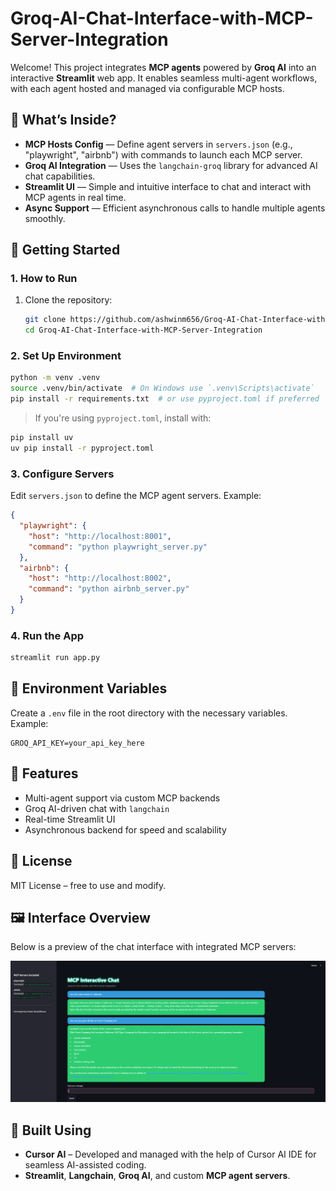 
# Groq-AI-Chat-Interface-with-MCP-Server-Integration

Welcome! This project integrates **MCP agents** powered by **Groq AI** into an interactive **Streamlit** web app. It enables seamless multi-agent workflows, with each agent hosted and managed via configurable MCP hosts.

## 📁 What’s Inside?

- **MCP Hosts Config** — Define agent servers in `servers.json` (e.g., "playwright", "airbnb") with commands to launch each MCP server.  
- **Groq AI Integration** — Uses the `langchain-groq` library for advanced AI chat capabilities.  
- **Streamlit UI** — Simple and intuitive interface to chat and interact with MCP agents in real time.  
- **Async Support** — Efficient asynchronous calls to handle multiple agents smoothly.  

## 🚀 Getting Started

### 1. How to Run

1. Clone the repository:  
   ```bash
   git clone https://github.com/ashwinm656/Groq-AI-Chat-Interface-with-MCP-Server-Integration.git
   cd Groq-AI-Chat-Interface-with-MCP-Server-Integration


### 2. Set Up Environment

```bash
python -m venv .venv
source .venv/bin/activate  # On Windows use `.venv\Scripts\activate`
pip install -r requirements.txt  # or use pyproject.toml if preferred
```

> If you're using `pyproject.toml`, install with:
```bash
pip install uv
uv pip install -r pyproject.toml
```

### 3. Configure Servers

Edit `servers.json` to define the MCP agent servers. Example:
```json
{
  "playwright": {
    "host": "http://localhost:8001",
    "command": "python playwright_server.py"
  },
  "airbnb": {
    "host": "http://localhost:8002",
    "command": "python airbnb_server.py"
  }
}
```

### 4. Run the App

```bash
streamlit run app.py
```

## 🔐 Environment Variables

Create a `.env` file in the root directory with the necessary variables. Example:

```env
GROQ_API_KEY=your_api_key_here
```

## 🧠 Features

- Multi-agent support via custom MCP backends
- Groq AI-driven chat with `langchain`
- Real-time Streamlit UI
- Asynchronous backend for speed and scalability

## 📄 License

MIT License – free to use and modify.




## 🖼️ Interface Overview

Below is a preview of the chat interface with integrated MCP servers:

![MCP Server UI](Images/mcp%20server.png)


## 🧠 Built Using

- **Cursor AI** – Developed and managed with the help of Cursor AI IDE for seamless AI-assisted coding.
- **Streamlit**, **Langchain**, **Groq AI**, and custom **MCP agent servers**.

